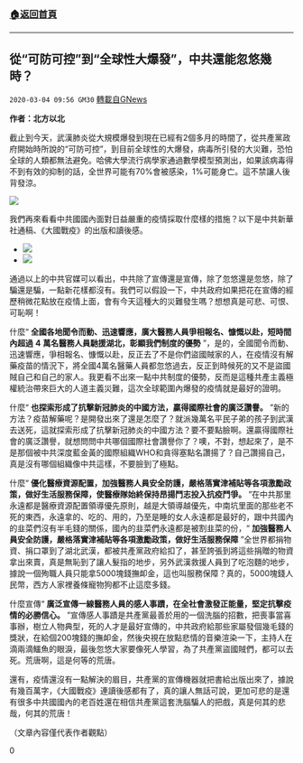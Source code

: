 ###  [:house:返回首頁](https://github.com/ourhimalayas/txt)
---

## 從“可防可控”到“全球性大爆發”，中共還能忽悠幾時？
`2020-03-04 09:56 GM30` [轉載自GNews](https://gnews.org/zh-hant/130589/)

**作者：北方以北**

截止到今天，武漢肺炎從大規模爆發到現在已經有2個多月的時間了，從共產黨政府開始時所說的“可防可控”，到目前全球性的大爆發，病毒所引發的大災難，恐怕全球的人類都無法避免。哈佛大學流行病學家通過數學模型預測出，如果該病毒得不到有效的抑制的話，全世界可能有70%會被感染，1%可能身亡。這不禁讓人後背發涼。

![](https://s3-ap-northeast-1.amazonaws.com/news.guo.offload.media/wp-content/uploads/2020/03/03203646/%E5%9B%BE%E7%89%871-20.png)

我們再來看看中共國國內面對日益嚴重的疫情採取什麼樣的措施？以下是中共新華社通稿、《大國戰疫》的出版和讀後感。

- ![](https://s3-ap-northeast-1.amazonaws.com/news.guo.offload.media/wp-content/uploads/2020/03/03203828/%E5%9B%BE%E7%89%872-19.png)
- ![](https://s3-ap-northeast-1.amazonaws.com/news.guo.offload.media/wp-content/uploads/2020/03/03203846/%E5%9B%BE%E7%89%873-14.png)


通過以上的中共官媒可以看出，中共除了宣傳還是宣傳，除了忽悠還是忽悠，除了騙還是騙，一點新花樣都沒有。我們可以假設一下，中共政府如果把花在宣傳的經歷稍微花點放在疫情上面，會有今天這種大的災難發生嗎？想想真是可悲、可恨、可恥啊！

什麼“ **全國各地聞令而動、迅速響應，廣大醫務人員爭相報名、慷慨以赴，短時間內超過** **4** **萬名醫務人員馳援湖北，彰顯我們制度的優勢** ”，是的，全國聞令而動、迅速響應，爭相報名、慷慨以赴，反正去了不是你們盜國賊家的人，在疫情沒有解藥疫苗的情況下，將全國4萬名醫藥人員都忽悠過去，反正到時候死的又不是盜國賊自己和自己的家人。我更看不出來一點中共制度的優勢，反而是這種共產主義極權統治帶來巨大的人道主義災難，這次全球範圍內爆發的疫情就是最好的證明。

什麼“ **也探索形成了抗擊新冠肺炎的中國方法，贏得國際社會的廣泛讚譽。** ”新的方法？疫苗解藥呢？是開發出來了還是怎麼了？就派幾萬名平民子弟的孩子到武漢去送死，這就探索形成了抗擊新冠肺炎的中國方法？要不要點臉啊。還贏得國際社會的廣泛讚譽，就想問問中共哪個國際社會讚譽你了？噢，不對，想起來了，是不是那個被中共深度藍金黃的國際組織WHO和貪得塞點名讚揚了？自己讚揚自己，真是沒有哪個組織像中共這樣，不要臉到了極點。

什麼“ **優化醫療資源配置，加強醫務人員安全防護，嚴格落實津補貼等各項激勵政策，做好生活服務保障，使醫療隊始終保持昂揚鬥志投入抗疫鬥爭。** ”在中共那里永遠都是醫療資源配置領導優先原則，越是大領導越優先，中南坑里面的那些老不死的東西，永遠拿的、吃的、用的，乃至是睡的女人永遠都是最好的，跟中共國內的韭菜們沒有半毛錢的關係，國內的韭菜們永遠都是被割韭菜的份，“ **加強醫務人員安全防護，嚴格落實津補貼等各項激勵政策，做好生活服務保障** ”全世界都捐物資、捐口罩到了湖北武漢，都被共產黨政府給扣了，甚至誇張到將這些捐贈的物資拿出來賣，真是無恥到了讓人髮指的地步，另外武漢救援人員到了吃泡麵的地步，據說一個殉職人員只能拿5000塊錢撫卹金，這也叫服務保障？真的，5000塊錢人民幣，西方人家裡養條寵物狗都不止這麼多錢。

什麼宣傳“ **廣泛宣傳一線醫務人員的感人事蹟，在全社會激發正能量，堅定抗擊疫情的必勝信心。** ”宣傳感人事蹟是共產黨最善於用的一個洗腦的招數，把喪事當喜事辦，樹立人物典型，死的人才是最好宣傳的，中共政府給那些家屬發個幾毛錢的獎狀，在給個200塊錢的撫卹金，然後央視在放點悲情的音樂渲染一下，主持人在滴兩滴鱷魚的眼淚，最後忽悠大家要像死人學習，為了共產黨盜國賊們，都可以去死。荒唐啊，這是何等的荒唐。

還有，疫情還沒有一點解決的眉目，共產黨的宣傳機器就把書給出版出來了，據說有幾百萬字，《大國戰疫》連讀後感都有了，真的讓人無話可說，更加可悲的是還有很多中共國國內的老百姓還在相信共產黨這套洗腦騙人的把戲，真是何其的悲哉，何其的荒唐！

（文章內容僅代表作者觀點）

0
